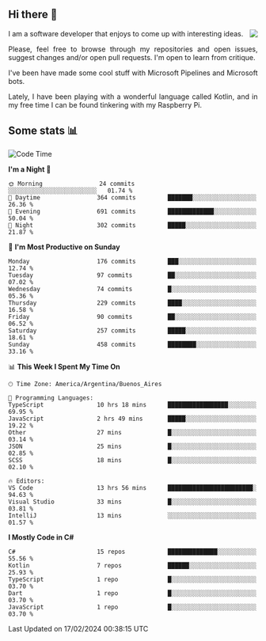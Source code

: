 ## Hi there :slightly_smiling_face:

<img src="https://github-readme-stats.vercel.app/api?username=victorgrycuk&show_icons=true&count_private=true&title_color=F7941E&icon_color=F7941E" align="right">

<p align="justify">
I am a software developer that enjoys to come up with interesting ideas.
<p/>

<p align= "justify">
Please, feel free to browse through my repositories and open issues, suggest changes and/or open pull requests. I'm open to learn from critique.
<p/>


<p align= "justify">
I've been have made some cool stuff with Microsoft Pipelines and Microsoft bots.
<p/>

<p align= "justify">
Lately, I have been playing with a wonderful language called Kotlin, and in my free time I can be found tinkering with my Raspberry Pi.
<p/>

## Some stats :bar_chart:
<!--START_SECTION:waka-->
![Code Time](http://img.shields.io/badge/Code%20Time-1%2C861%20hrs%203%20mins-blue)

**I'm a Night 🦉** 

```text
🌞 Morning                24 commits          ░░░░░░░░░░░░░░░░░░░░░░░░░   01.74 % 
🌆 Daytime                364 commits         ███████░░░░░░░░░░░░░░░░░░   26.36 % 
🌃 Evening                691 commits         █████████████░░░░░░░░░░░░   50.04 % 
🌙 Night                  302 commits         █████░░░░░░░░░░░░░░░░░░░░   21.87 % 
```
📅 **I'm Most Productive on Sunday** 

```text
Monday                   176 commits         ███░░░░░░░░░░░░░░░░░░░░░░   12.74 % 
Tuesday                  97 commits          ██░░░░░░░░░░░░░░░░░░░░░░░   07.02 % 
Wednesday                74 commits          █░░░░░░░░░░░░░░░░░░░░░░░░   05.36 % 
Thursday                 229 commits         ████░░░░░░░░░░░░░░░░░░░░░   16.58 % 
Friday                   90 commits          ██░░░░░░░░░░░░░░░░░░░░░░░   06.52 % 
Saturday                 257 commits         █████░░░░░░░░░░░░░░░░░░░░   18.61 % 
Sunday                   458 commits         ████████░░░░░░░░░░░░░░░░░   33.16 % 
```


📊 **This Week I Spent My Time On** 

```text
🕑︎ Time Zone: America/Argentina/Buenos_Aires

💬 Programming Languages: 
TypeScript               10 hrs 18 mins      █████████████████░░░░░░░░   69.95 % 
JavaScript               2 hrs 49 mins       █████░░░░░░░░░░░░░░░░░░░░   19.22 % 
Other                    27 mins             █░░░░░░░░░░░░░░░░░░░░░░░░   03.14 % 
JSON                     25 mins             █░░░░░░░░░░░░░░░░░░░░░░░░   02.85 % 
SCSS                     18 mins             █░░░░░░░░░░░░░░░░░░░░░░░░   02.10 % 

🔥 Editors: 
VS Code                  13 hrs 56 mins      ████████████████████████░   94.63 % 
Visual Studio            33 mins             █░░░░░░░░░░░░░░░░░░░░░░░░   03.81 % 
IntelliJ                 13 mins             ░░░░░░░░░░░░░░░░░░░░░░░░░   01.57 % 
```

**I Mostly Code in C#** 

```text
C#                       15 repos            ██████████████░░░░░░░░░░░   55.56 % 
Kotlin                   7 repos             ██████░░░░░░░░░░░░░░░░░░░   25.93 % 
TypeScript               1 repo              █░░░░░░░░░░░░░░░░░░░░░░░░   03.70 % 
Dart                     1 repo              █░░░░░░░░░░░░░░░░░░░░░░░░   03.70 % 
JavaScript               1 repo              █░░░░░░░░░░░░░░░░░░░░░░░░   03.70 % 
```




 Last Updated on 17/02/2024 00:38:15 UTC
<!--END_SECTION:waka-->
